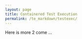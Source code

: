 ```yaml
---
layout: page
title: Containered Test Execution
permalink: /te_markdown/testexec/
---
```


     
Here is more 2 come ...